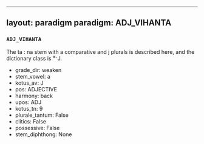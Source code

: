 
---
layout: paradigm
paradigm: ADJ_VIHANTA
---
### ` ADJ_VIHANTA `

The ta : na stem with a comparative and j plurals is described here, and the dictionary class is ⁹⁻J.
* grade_dir: weaken
* stem_vowel: a
* kotus_av: J
* pos: ADJECTIVE
* harmony: back
* upos: ADJ
* kotus_tn: 9
* plurale_tantum: False
* clitics: False
* possessive: False
* stem_diphthong: None

